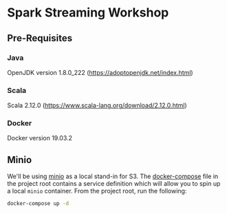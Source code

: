 # Spark Streaming Workshop

## Pre-Requisites

### Java
OpenJDK version 1.8.0_222 (https://adoptopenjdk.net/index.html)

### Scala
Scala 2.12.0 (https://www.scala-lang.org/download/2.12.0.html)

### Docker
Docker version 19.03.2

## Minio

We'll be using [minio](https://min.io/) as a local stand-in for S3. The [docker-compose](docker-compose.yml) file in the project root contains a service definition which will allow you to spin up a local `minio` container. From the project root, run the following:
```bash
docker-compose up -d
```
